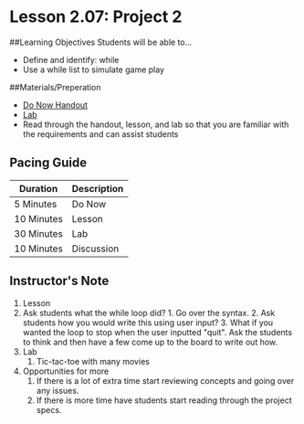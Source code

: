 # Lesson 2.07: Project 2

##Learning Objectives
Students will be able to... 
* Define and identify: while
* Use a while list to simulate game play

##Materials/Preperation
* [Do Now Handout]
* [Lab]
* Read through the handout, lesson, and lab so that you are familiar with the requirements and can assist students

## Pacing Guide
| Duration   | Description |
| ---------- | ----------- |
| 5 Minutes  | Do Now      |
| 10 Minutes | Lesson      |
| 30 Minutes | Lab         |
| 10 Minutes | Discussion  |

## Instructor's Note
1. Lesson
  1. Ask students what the while loop did?
    1. Go over the syntax. 
    2. Ask students how you would write this using user input? 
    3. What if you wanted the loop to stop when the user inputted "quit". Ask the students to think and then have a few come up to the board to write out how. 
2. Lab
    1. Tic-tac-toe with many movies 
3. Opportunities for more
    1. If there is a lot of extra time start reviewing concepts and going over any issues. 
    2. If there is more time have students start reading through the project specs. 
  

[Do Now Handout]:https://teals-introcs.gitbooks.io/2nd-semester-introduction-to-computer-science-pri/content/do_now_207.html
[Lab]: https://teals-introcs.gitbooks.io/2nd-semester-introduction-to-computer-science-pri/content/lab_207.html